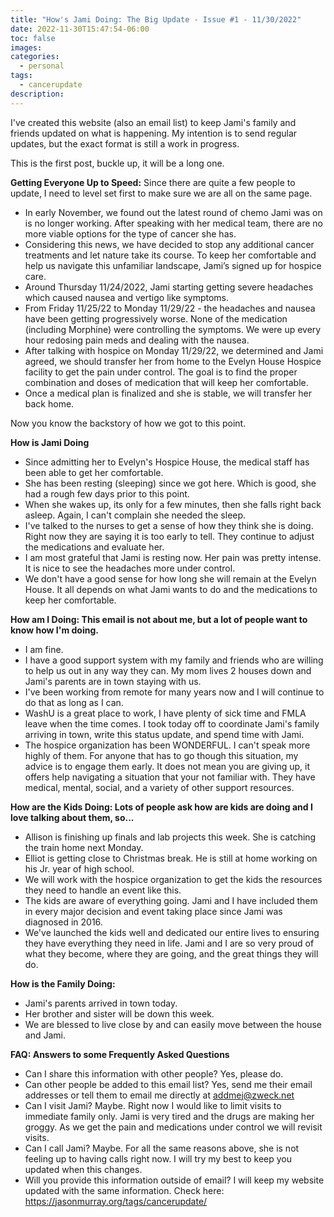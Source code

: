 ```yaml
---
title: "How's Jami Doing: The Big Update - Issue #1 - 11/30/2022"
date: 2022-11-30T15:47:54-06:00
toc: false
images:
categories:
  - personal
tags: 
  - cancerupdate
description:
---
```


I've created this website (also an email list) to keep Jami's family and friends updated on what is happening. My intention is to send regular updates, but the exact format is still a work in progress.


This is the first post, buckle up, it will be a long one.




**Getting Everyone Up to Speed:** Since there are quite a few people to update, I need to level set first to make sure we are all on the same page.

- In early November, we found out the latest round of chemo Jami was on is no longer working. After speaking with her medical team, there are no more viable options for the type of cancer she has.
- Considering this news, we have decided to stop any additional cancer treatments and let nature take its course. To keep her comfortable and help us navigate this unfamiliar landscape, Jami’s signed up for hospice care.
- Around Thursday 11/24/2022, Jami starting getting severe headaches which caused nausea and vertigo like symptoms.
- From Friday 11/25/22 to Monday 11/29/22 - the headaches and nausea have been getting progressively worse. None of the medication (including Morphine) were controlling the symptoms. We were up every hour redosing pain meds and dealing with the nausea.
- After talking with hospice on Monday 11/29/22, we determined and Jami agreed, we should transfer her from home to the Evelyn House Hospice facility to get the pain under control. The goal is to find the proper combination and doses of medication that will keep her comfortable. 
- Once a medical plan is finalized and she is stable, we will transfer her back home.

Now you know the backstory of how we got to this point.




**How is Jami Doing**

- Since admitting her to Evelyn's Hospice House, the medical staff has been able to get her comfortable.
- She has been resting (sleeping) since we got here. Which is good, she had a rough few days prior to this point.
- When she wakes up, its only for a few minutes, then she falls right back asleep. Again, I can't complain she needed the sleep.
- I've talked to the nurses to get a sense of how they think she is doing. Right now they are saying it is too early to tell. They continue to adjust the medications and evaluate her.
- I am most grateful that Jami is resting now. Her pain was pretty intense. It is nice to see the headaches more under control.
- We don't have a good sense for how long she will remain at the Evelyn House. It all depends on what Jami wants to do and the medications to keep her comfortable.


**How am I Doing: This email is not about me, but a lot of people want to know how I'm doing.**

- I am fine.
- I have a good support system with my family and friends who are willing to help us out in any way they can. My mom lives 2 houses down and Jami's parents are in town staying with us.
- I've been working from remote for many years now and I will continue to do that as long as I can.
- WashU is a great place to work, I have plenty of sick time and FMLA leave when the time comes. I took today off to coordinate Jami's family arriving in town, write this status update, and spend time with Jami.
- The hospice organization has been WONDERFUL.  I can't speak more highly of them. For anyone that has to go though this situation, my advice is to engage them early. It does not mean you are giving up, it offers help navigating a situation that your not familiar with. They have medical, mental, social, and a variety of other support resources.


**How are the Kids Doing: Lots of people ask how are kids are doing and I love talking about them, so...**

- Allison is finishing up finals and lab projects this week. She is catching the train home next Monday.
- Elliot is getting close to Christmas break. He is still at home working on his Jr. year of high school.
- We will work with the hospice organization to get the kids the resources they need to handle an event like this.
- The kids are aware of everything going. Jami and I have included them in every major decision and event taking place since Jami was diagnosed in 2016.
- We've launched the kids well and dedicated our entire lives to ensuring they have everything they need in life. Jami and I are so very proud of what they become, where they are going, and the great things they will do.


**How is the Family Doing:**

- Jami's parents arrived in town today.
- Her brother and sister will be down this week.
- We are blessed to live close by and can easily move between the house and Jami.


**FAQ: Answers to some Frequently Asked Questions**

- Can I share this information with other people?  Yes, please do.
- Can other people be added to this email list? Yes, send me their email addresses or tell them to email me directly at addmej@zweck.net
- Can I visit Jami? Maybe. Right now I would like to limit visits to immediate family only. Jami is very tired and the drugs are making her groggy. As we get the pain and medications under control we will revisit visits.
- Can I call Jami? Maybe. For all the same reasons above, she is not feeling up to having calls right now.  I will try my best to keep you updated when this changes.
- Will you provide this information outside of email? I will keep my website updated with the same information. Check here: https://jasonmurray.org/tags/cancerupdate/
